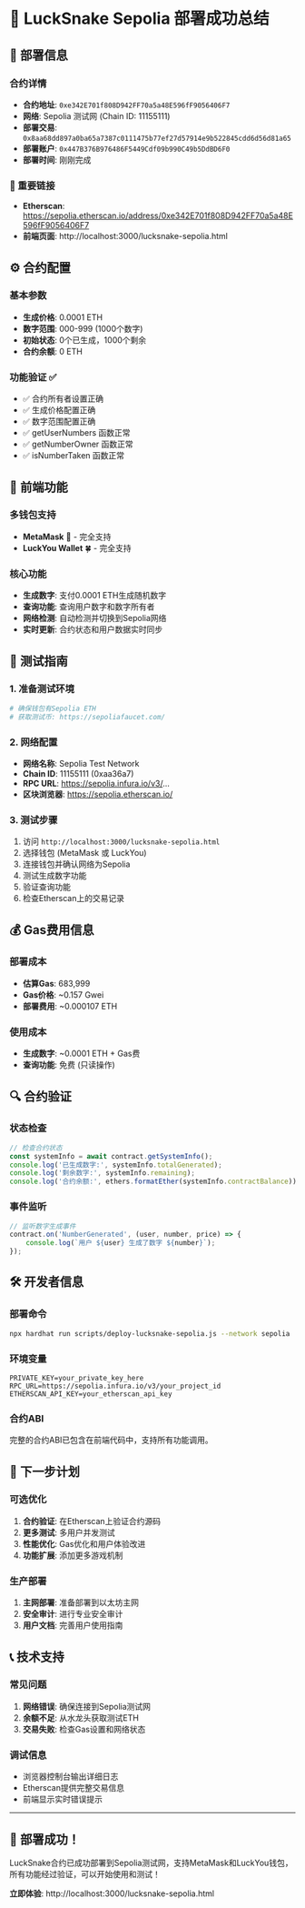 # 🎉 LuckSnake Sepolia 部署成功总结

## 📍 部署信息

### 合约详情
- **合约地址**: `0xe342E701f808D942FF70a5a48E596fF9056406F7`
- **网络**: Sepolia 测试网 (Chain ID: 11155111)
- **部署交易**: `0x8aa68dd897a0ba65a7387c0111475b77ef27d57914e9b522845cdd6d56d81a65`
- **部署账户**: `0x447B376B976486F5449Cdf09b990C49b5DdBD6F0`
- **部署时间**: 刚刚完成

### 🔗 重要链接
- **Etherscan**: https://sepolia.etherscan.io/address/0xe342E701f808D942FF70a5a48E596fF9056406F7
- **前端页面**: http://localhost:3000/lucksnake-sepolia.html

## ⚙️ 合约配置

### 基本参数
- **生成价格**: 0.0001 ETH
- **数字范围**: 000-999 (1000个数字)
- **初始状态**: 0个已生成，1000个剩余
- **合约余额**: 0 ETH

### 功能验证 ✅
- ✅ 合约所有者设置正确
- ✅ 生成价格配置正确
- ✅ 数字范围配置正确
- ✅ getUserNumbers 函数正常
- ✅ getNumberOwner 函数正常
- ✅ isNumberTaken 函数正常

## 🚀 前端功能

### 多钱包支持
- **MetaMask** 🦊 - 完全支持
- **LuckYou Wallet** 🍀 - 完全支持

### 核心功能
- **生成数字**: 支付0.0001 ETH生成随机数字
- **查询功能**: 查询用户数字和数字所有者
- **网络检测**: 自动检测并切换到Sepolia网络
- **实时更新**: 合约状态和用户数据实时同步

## 🧪 测试指南

### 1. 准备测试环境
```bash
# 确保钱包有Sepolia ETH
# 获取测试币: https://sepoliafaucet.com/
```

### 2. 网络配置
- **网络名称**: Sepolia Test Network
- **Chain ID**: 11155111 (0xaa36a7)
- **RPC URL**: https://sepolia.infura.io/v3/...
- **区块浏览器**: https://sepolia.etherscan.io/

### 3. 测试步骤
1. 访问 `http://localhost:3000/lucksnake-sepolia.html`
2. 选择钱包 (MetaMask 或 LuckYou)
3. 连接钱包并确认网络为Sepolia
4. 测试生成数字功能
5. 验证查询功能
6. 检查Etherscan上的交易记录

## 💰 Gas费用信息

### 部署成本
- **估算Gas**: 683,999
- **Gas价格**: ~0.157 Gwei
- **部署费用**: ~0.000107 ETH

### 使用成本
- **生成数字**: ~0.0001 ETH + Gas费
- **查询功能**: 免费 (只读操作)

## 🔍 合约验证

### 状态检查
```javascript
// 检查合约状态
const systemInfo = await contract.getSystemInfo();
console.log('已生成数字:', systemInfo.totalGenerated);
console.log('剩余数字:', systemInfo.remaining);
console.log('合约余额:', ethers.formatEther(systemInfo.contractBalance));
```

### 事件监听
```javascript
// 监听数字生成事件
contract.on('NumberGenerated', (user, number, price) => {
    console.log(`用户 ${user} 生成了数字 ${number}`);
});
```

## 🛠️ 开发者信息

### 部署命令
```bash
npx hardhat run scripts/deploy-lucksnake-sepolia.js --network sepolia
```

### 环境变量
```env
PRIVATE_KEY=your_private_key_here
RPC_URL=https://sepolia.infura.io/v3/your_project_id
ETHERSCAN_API_KEY=your_etherscan_api_key
```

### 合约ABI
完整的合约ABI已包含在前端代码中，支持所有功能调用。

## 🎯 下一步计划

### 可选优化
1. **合约验证**: 在Etherscan上验证合约源码
2. **更多测试**: 多用户并发测试
3. **性能优化**: Gas优化和用户体验改进
4. **功能扩展**: 添加更多游戏机制

### 生产部署
1. **主网部署**: 准备部署到以太坊主网
2. **安全审计**: 进行专业安全审计
3. **用户文档**: 完善用户使用指南

## 📞 技术支持

### 常见问题
1. **网络错误**: 确保连接到Sepolia测试网
2. **余额不足**: 从水龙头获取测试ETH
3. **交易失败**: 检查Gas设置和网络状态

### 调试信息
- 浏览器控制台输出详细日志
- Etherscan提供完整交易信息
- 前端显示实时错误提示

---

## 🎊 部署成功！

LuckSnake合约已成功部署到Sepolia测试网，支持MetaMask和LuckYou钱包，所有功能经过验证，可以开始使用和测试！

**立即体验**: http://localhost:3000/lucksnake-sepolia.html